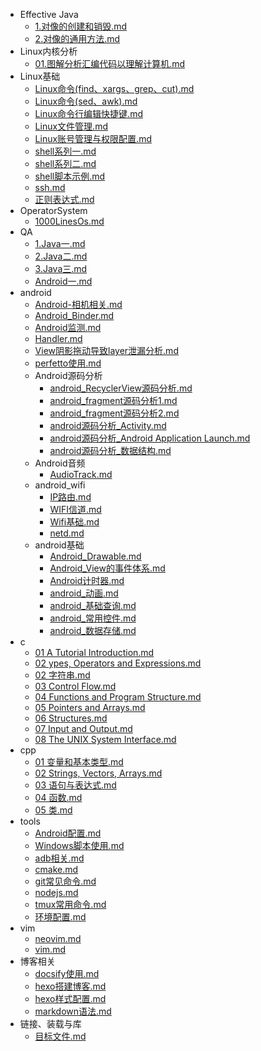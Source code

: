   - Effective Java
    - [1.对像的创建和销毁.md](./Effective%20Java/1.对像的创建和销毁.md)
    - [2.对像的通用方法.md](./Effective%20Java/2.对像的通用方法.md)
  - Linux内核分析
    - [01.图解分析汇编代码以理解计算机.md](./Linux内核分析/01.图解分析汇编代码以理解计算机.md)
  - Linux基础
    - [Linux命令(find、xargs、grep、cut).md](./Linux基础/Linux命令(find、xargs、grep、cut).md)
    - [Linux命令(sed、awk).md](./Linux基础/Linux命令(sed、awk).md)
    - [Linux命令行编辑快捷键.md](./Linux基础/Linux命令行编辑快捷键.md)
    - [Linux文件管理.md](./Linux基础/Linux文件管理.md)
    - [Linux账号管理与权限配置.md](./Linux基础/Linux账号管理与权限配置.md)
    - [shell系列一.md](./Linux基础/shell系列一.md)
    - [shell系列二.md](./Linux基础/shell系列二.md)
    - [shell脚本示例.md](./Linux基础/shell脚本示例.md)
    - [ssh.md](./Linux基础/ssh.md)
    - [正则表达式.md](./Linux基础/正则表达式.md)
  - OperatorSystem
    - [1000LinesOs.md](./OperatorSystem/1000LinesOs.md)
  - QA
    - [1.Java一.md](./QA/1.Java一.md)
    - [2.Java二.md](./QA/2.Java二.md)
    - [3.Java三.md](./QA/3.Java三.md)
    - [Android一.md](./QA/Android一.md)
  - android
    - [Android-相机相关.md](./android/Android-相机相关.md)
    - [Android_Binder.md](./android/Android_Binder.md)
    - [Android监测.md](./android/Android监测.md)
    - [Handler.md](./android/Handler.md)
    - [View阴影拖动导致layer泄漏分析.md](./android/View阴影拖动导致layer泄漏分析.md)
    - [perfetto使用.md](./android/perfetto使用.md)
    - Android源码分析
      - [android_RecyclerView源码分析.md](./android/Android源码分析/android_RecyclerView源码分析.md)
      - [android_fragment源码分析1.md](./android/Android源码分析/android_fragment源码分析1.md)
      - [android_fragment源码分析2.md](./android/Android源码分析/android_fragment源码分析2.md)
      - [android源码分析_Activity.md](./android/Android源码分析/android源码分析_Activity.md)
      - [android源码分析_Android Application Launch.md](./android/Android源码分析/android源码分析_Android%20Application%20Launch.md)
      - [android源码分析_数据结构.md](./android/Android源码分析/android源码分析_数据结构.md)
    - Android音频
      - [AudioTrack.md](./android/Android音频/AudioTrack.md)
    - android_wifi
      - [IP路由.md](./android/android_wifi/IP路由.md)
      - [WIFI信道.md](./android/android_wifi/WIFI信道.md)
      - [Wifi基础.md](./android/android_wifi/Wifi基础.md)
      - [netd.md](./android/android_wifi/netd.md)
    - android基础
      - [Android_Drawable.md](./android/android基础/Android_Drawable.md)
      - [Android_View的事件体系.md](./android/android基础/Android_View的事件体系.md)
      - [Android计时器.md](./android/android基础/Android计时器.md)
      - [android_动画.md](./android/android基础/android_动画.md)
      - [android_基础查询.md](./android/android基础/android_基础查询.md)
      - [android_常用控件.md](./android/android基础/android_常用控件.md)
      - [android_数据存储.md](./android/android基础/android_数据存储.md)
  - c
    - [01 A Tutorial Introduction.md](./c/01%20A%20Tutorial%20Introduction.md)
    - [02 ypes, Operators and Expressions.md](./c/02%20ypes,%20Operators%20and%20Expressions.md)
    - [02 字符串.md](./c/02%20字符串.md)
    - [03 Control Flow.md](./c/03%20Control%20Flow.md)
    - [04 Functions and Program Structure.md](./c/04%20Functions%20and%20Program%20Structure.md)
    - [05 Pointers and Arrays.md](./c/05%20Pointers%20and%20Arrays.md)
    - [06 Structures.md](./c/06%20Structures.md)
    - [07 Input and Output.md](./c/07%20Input%20and%20Output.md)
    - [08 The UNIX System Interface.md](./c/08%20The%20UNIX%20System%20Interface.md)
  - cpp
    - [01  变量和基本类型.md](./cpp/01%20%20变量和基本类型.md)
    - [02 Strings, Vectors, Arrays.md](./cpp/02%20Strings,%20Vectors,%20Arrays.md)
    - [03 语句与表达式.md](./cpp/03%20语句与表达式.md)
    - [04 函数.md](./cpp/04%20函数.md)
    - [05 类.md](./cpp/05%20类.md)
  - tools
    - [Android配置.md](./tools/Android配置.md)
    - [Windows脚本使用.md](./tools/Windows脚本使用.md)
    - [adb相关.md](./tools/adb相关.md)
    - [cmake.md](./tools/cmake.md)
    - [git常见命令.md](./tools/git常见命令.md)
    - [nodejs.md](./tools/nodejs.md)
    - [tmux常用命令.md](./tools/tmux常用命令.md)
    - [环境配置.md](./tools/环境配置.md)
  - vim
    - [neovim.md](./vim/neovim.md)
    - [vim.md](./vim/vim.md)
  - 博客相关
    - [docsify使用.md](./博客相关/docsify使用.md)
    - [hexo搭建博客.md](./博客相关/hexo搭建博客.md)
    - [hexo样式配置.md](./博客相关/hexo样式配置.md)
    - [markdown语法.md](./博客相关/markdown语法.md)
  - 链接、装载与库
    - [目标文件.md](./链接、装载与库/目标文件.md)
